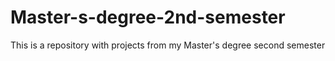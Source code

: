 # Master-s-degree-2nd-semester
This is a repository with projects from my Master's degree second semester
